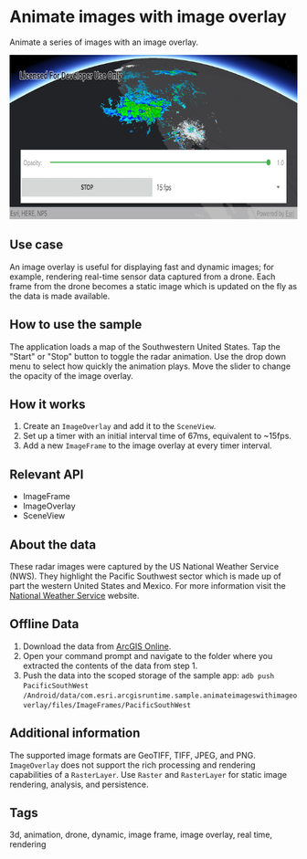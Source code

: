 # Animate images with image overlay

Animate a series of images with an image overlay.

![Image of animate images with image overlay](animate-images-with-image-overlay.png)

## Use case

An image overlay is useful for displaying fast and dynamic images; for example, rendering real-time sensor data captured from a drone. Each frame from the drone becomes a static image which is updated on the fly as the data is made available.

## How to use the sample

The application loads a map of the Southwestern United States. Tap the "Start" or "Stop" button to toggle the radar animation. Use the drop down menu to select how quickly the animation plays. Move the slider to change the opacity of the image overlay.

## How it works

1. Create an `ImageOverlay` and add it to the `SceneView`.
2. Set up a timer with an initial interval time of 67ms, equivalent to ~15fps.
3. Add a new `ImageFrame` to the image overlay at every timer interval.

## Relevant API

* ImageFrame
* ImageOverlay
* SceneView

## About the data

These radar images were captured by the US National Weather Service (NWS). They highlight the Pacific Southwest sector which is made up of part the western United States and Mexico. For more information visit the [National Weather Service](https://www.weather.gov/jetstream/gis) website.

## Offline Data

1. Download the data from [ArcGIS Online](https://runtime.maps.arcgis.com/home/item.html?id=9465e8c02b294c69bdb42de056a23ab1).
2. Open your command prompt and navigate to the folder where you extracted the contents of the data from step 1.
3. Push the data into the scoped storage of the sample app:
`adb push PacificSouthWest /Android/data/com.esri.arcgisruntime.sample.animateimageswithimageoverlay/files/ImageFrames/PacificSouthWest`

## Additional information

The supported image formats are GeoTIFF, TIFF, JPEG, and PNG. `ImageOverlay` does not support the rich processing and rendering capabilities of a `RasterLayer`. Use `Raster` and `RasterLayer` for static image rendering, analysis, and persistence.

## Tags

3d, animation, drone, dynamic, image frame, image overlay, real time, rendering
